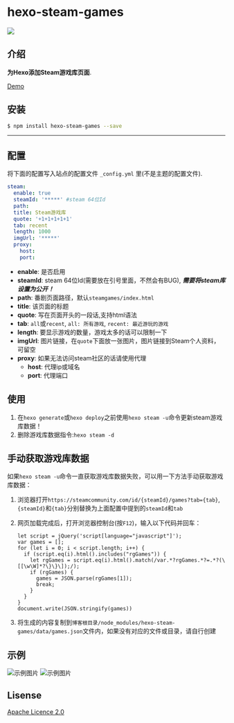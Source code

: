 # hexo-steam-games

![](https://nodei.co/npm/hexo-steam-games.png?downloads=true&downloadRank=true&stars=true)

## 介绍

**为Hexo添加Steam游戏库页面**.

[Demo](https://demo.hclonely.com/steamgames/)

## 安装

```bash
$ npm install hexo-steam-games --save
```

------------

## 配置

将下面的配置写入站点的配置文件 `_config.yml` 里(不是主题的配置文件).

``` yaml
steam:
  enable: true
  steamId: '*****' #steam 64位Id
  path: 
  title: Steam游戏库
  quote: '+1+1+1+1+1'
  tab: recent
  length: 1000
  imgUrl: '*****'
  proxy:
    host:
    port:
```

- **enable**: 是否启用
- **steamId**: steam 64位Id(需要放在引号里面，不然会有BUG), ***需要将steam库设置为公开！***
- **path**: 番剧页面路径，默认`steamgames/index.html`
- **title**: 该页面的标题
- **quote**: 写在页面开头的一段话,支持html语法
- **tab**: `all`或`recent`, `all: 所有游戏`, `recent: 最近游玩的游戏`
- **length**: 要显示游戏的数量，游戏太多的话可以限制一下
- **imgUrl**: 图片链接，在`quote`下面放一张图片，图片链接到Steam个人资料，可留空
- **proxy**: 如果无法访问steam社区的话请使用代理
  - **host**: 代理ip或域名
  - **port**: 代理端口

## 使用

1. 在`hexo generate`或`hexo deploy`之前使用`hexo steam -u`命令更新steam游戏库数据！
2. 删除游戏库数据指令:`hexo steam -d`

## 手动获取游戏库数据

如果`hexo steam -u`命令一直获取游戏库数据失败，可以用一下方法手动获取游戏库数据：

1. 浏览器打开`https://steamcommunity.com/id/{steamId}/games?tab={tab}`, `{steamId}`和`{tab}`分别替换为上面配置中提到的`steamId`和`tab`
2. 网页加载完成后，打开浏览器控制台(按`F12`)，输入以下代码并回车：

    ```
    let script = jQuery('script[language="javascript"]');
    var games = [];
    for (let i = 0; i < script.length; i++) {
      if (script.eq(i).html().includes("rgGames")) {
        let rgGames = script.eq(i).html().match(/var.*?rgGames.*?=.*?(\[[\w\W]*?\}\}\]);/);
        if (rgGames) {
          games = JSON.parse(rgGames[1]);
          break;
        }
      }
    }
    document.write(JSON.stringify(games))
    ```

3. 将生成的内容复制到`博客根目录/node_modules/hexo-steam-games/data/games.json`文件内，如果没有对应的文件或目录，请自行创建

## 示例

![示例图片](https://github.com/HCLonely/hexo-steam-games/raw/master/example1.png)
![示例图片](https://github.com/HCLonely/hexo-steam-games/raw/master/example2.png)

## Lisense

[Apache Licence 2.0](https://github.com/HCLonely/hexo-steam-games/blob/master/LICENSE)
